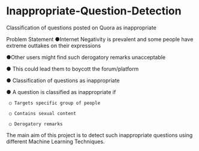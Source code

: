 # Inappropriate-Question-Detection
 Classification of questions posted on Quora as inappropriate 

Problem Statement
●Internet Negativity is prevalent and some people have extreme outtakes on their expressions 

●Other users might find such derogatory remarks unacceptable 

● This could lead them to boycott the forum/platform 

● Classification of questions as inappropriate 

● A question is classified as inappropriate if 

     ○ Targets specific group of people  
  
     ○ Contains sexual content 
  
     ○ Derogatory remarks

The main aim of this project is to detect such inappropriate questions using different Machine Learning Techniques. 
